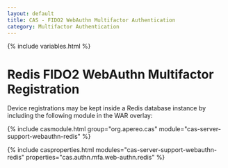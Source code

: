 ```yaml
---
layout: default
title: CAS - FIDO2 WebAuthn Multifactor Authentication
category: Multifactor Authentication
---
```


{% include variables.html %}

# Redis FIDO2 WebAuthn Multifactor Registration

Device registrations may be kept inside a Redis database instance by including the following module in the WAR overlay:

{% include casmodule.html group="org.apereo.cas" module="cas-server-support-webauthn-redis" %}

{% include casproperties.html
modules="cas-server-support-webauthn-redis"
properties="cas.authn.mfa.web-authn.redis" %}
